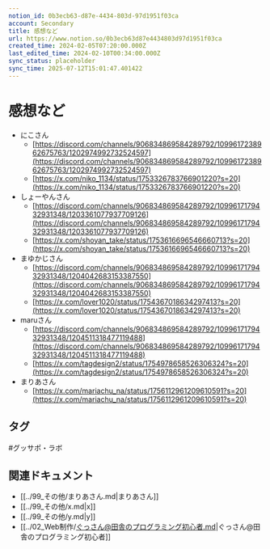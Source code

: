 ```yaml
---
notion_id: 0b3ecb63-d87e-4434-803d-97d1951f03ca
account: Secondary
title: 感想など
url: https://www.notion.so/0b3ecb63d87e4434803d97d1951f03ca
created_time: 2024-02-05T07:20:00.000Z
last_edited_time: 2024-02-10T00:34:00.000Z
sync_status: placeholder
sync_time: 2025-07-12T15:01:47.401422
---
```

# 感想など

- にこさん
  - [https://discord.com/channels/906834869584289792/1099617238962675763/1202974992732524597](https://discord.com/channels/906834869584289792/1099617238962675763/1202974992732524597)
  - [https://x.com/niko_1134/status/1753326783766901220?s=20](https://x.com/niko_1134/status/1753326783766901220?s=20)
- しょーやんさん
  - [https://discord.com/channels/906834869584289792/1099617179432931348/1203361077937709126](https://discord.com/channels/906834869584289792/1099617179432931348/1203361077937709126)
  - [https://x.com/shoyan_take/status/1753616696546660713?s=20](https://x.com/shoyan_take/status/1753616696546660713?s=20)
- まゆかじさん
  - [https://discord.com/channels/906834869584289792/1099617179432931348/1204042683153387550](https://discord.com/channels/906834869584289792/1099617179432931348/1204042683153387550)
  - [https://x.com/lover1020/status/1754367018634297413?s=20](https://x.com/lover1020/status/1754367018634297413?s=20)
- maruさん
  - [https://discord.com/channels/906834869584289792/1099617179432931348/1204511318477119488](https://discord.com/channels/906834869584289792/1099617179432931348/1204511318477119488)
  - [https://x.com/tagdesign2/status/1754978658526306324?s=20](https://x.com/tagdesign2/status/1754978658526306324?s=20)
- まりあさん
  - [https://x.com/mariachu_na/status/1756112961209610591?s=20](https://x.com/mariachu_na/status/1756112961209610591?s=20)

## タグ

#グッサポ・ラボ 

## 関連ドキュメント

- [[../99_その他/まりあさん.md|まりあさん]]
- [[../99_その他/x.md|x]]
- [[../99_その他/y.md|y]]
- [[../02_Web制作/ぐっさん@田舎のプログラミング初心者.md|ぐっさん@田舎のプログラミング初心者]]

